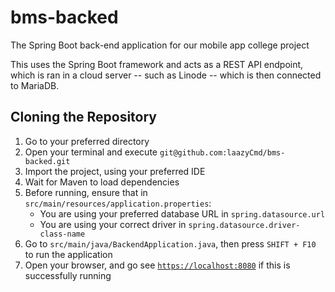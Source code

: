 # bms-backed
The Spring Boot back-end application for our mobile app college project

This uses the Spring Boot framework and acts as a REST API endpoint, which is ran in a cloud server -- such as Linode -- which is then connected to MariaDB.

## Cloning the Repository
1. Go to your preferred directory
2. Open your terminal and execute `git@github.com:laazyCmd/bms-backed.git`
3. Import the project, using your preferred IDE
4. Wait for Maven to load dependencies
5. Before running, ensure that in `src/main/resources/application.properties`:
    - You are using your preferred database URL in `spring.datasource.url`
    - You are using your correct driver in `spring.datasource.driver-class-name`
6. Go to `src/main/java/BackendApplication.java`, then press `SHIFT + F10` to run the application
7. Open your browser, and go see [`https://localhost:8080`](https://localhost:8080) if this is successfully running
